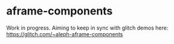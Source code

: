 # aframe-components

Work in progress. Aiming to keep in sync with glitch demos here: https://glitch.com/~aleph-aframe-components
